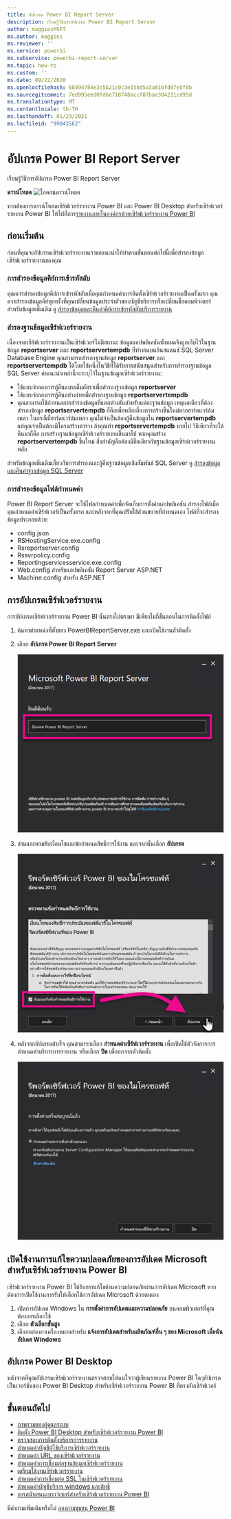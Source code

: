 ```yaml
---
title: อัปเกรด Power BI Report Server
description: เรียนรู้วิธีการอัปเกรด Power BI Report Server
author: maggiesMSFT
ms.author: maggies
ms.reviewer: ''
ms.service: powerbi
ms.subservice: powerbi-report-server
ms.topic: how-to
ms.custom: ''
ms.date: 09/22/2020
ms.openlocfilehash: 68494784e3c5b21c0c3e15bd5a3a816fd07e5f8b
ms.sourcegitcommit: 7ed995eed0fd6e718748accf87bae384211cd95d
ms.translationtype: MT
ms.contentlocale: th-TH
ms.lasthandoff: 01/29/2021
ms.locfileid: "99043562"
---
```

# <a name="upgrade-power-bi-report-server"></a>อัปเกรด Power BI Report Server

เรียนรู้วิธีการอัปเกรด Power BI Report Server

 **ดาวน์โหลด** ![ไอคอนดาวน์โหลด](media/upgrade/download.png "ไอคอนดาวน์โหลด")

หากต้องการดาวน์โหลดเซิร์ฟเวอร์รายงาน Power BI และ Power BI Desktop สำหรับเซิร์ฟเวอร์รายงาน Power BI ให้ไปที่การ[รายงานภายในองค์กรด้วยเซิร์ฟเวอร์รายงาน Power BI](https://powerbi.microsoft.com/report-server/)

## <a name="before-you-begin"></a>ก่อนเริ่มต้น

ก่อนที่คุณจะอัปเกรดเซิร์ฟเวอร์รายงานเราขอแนะนำให้ทำตามขั้นตอนต่อไปนี้เพื่อสำรองข้อมูลเซิร์ฟเวอร์รายงานของคุณ

### <a name="backing-up-the-encryption-keys"></a>การสำรองข้อมูลคีย์การเข้ารหัสลับ

คุณควรสำรองข้อมูลคีย์การเข้ารหัสลับเมื่อคุณกำหนดค่าการติดตั้งเซิร์ฟเวอร์รายงานเป็นครั้งแรก คุณควรสำรองข้อมูลคีย์ทุกครั้งที่คุณเปลี่ยนข้อมูลประจำตัวของบัญชีบริการหรือเปลี่ยนชื่อคอมพิวเตอร์ สำหรับข้อมูลเพิ่มเติม ดู [สำรองข้อมูลและคืนค่าคีย์การเข้ารหัสลับบริการรายงาน](/sql/reporting-services/install-windows/ssrs-encryption-keys-back-up-and-restore-encryption-keys)

### <a name="backing-up-the-report-server-databases"></a>สำรองฐานข้อมูลเซิร์ฟเวอร์รายงาน

เนื่องจากเซิร์ฟเวอร์รายงานเป็นเซิร์ฟเวอร์ไม่มีสถานะ ข้อมูลแอปพลิเคชันทั้งหมดจึงถูกเก็บไว้ในฐานข้อมูล **reportserver** และ **reportservertempdb** ที่ทำงานบนอินสแตนซ์ SQL Server Database Engine คุณสามารถสำรองฐานข้อมูล **reportserver** และ **reportservertempdb** ได้โดยใช้หนึ่งในวิธีที่ได้รับการสนับสนุนสำหรับการสำรองฐานข้อมูล SQL Server คำแนะนำเหล่านี้จะระบุไว้ในฐานข้อมูลเซิร์ฟเวอร์รายงาน:

* ใช้แบบจำลองการกู้คืนแบบเต็มอัตราเพื่อสำรองฐานข้อมูล **reportserver**
* ใช้แบบจำลองการกู้คืนอย่างง่ายเพื่อสำรองฐานข้อมูล **reportservertempdb**
* คุณสามารถใช้กำหนดการสำรองข้อมูลที่แตกต่างกันสำหรับแต่ละฐานข้อมูล เหตุผลเดียวที่ต้องสำรองข้อมูล **reportservertempdb** ก็คือเพื่อหลีกเลี่ยงการสร้างขึ้นใหม่หากฮาร์ดแวร์ล้มเหลว ในกรณีที่ฮาร์ดแวร์ล้มเหลว คุณไม่จำเป็นต้องกู้คืนข้อมูลใน **reportservertempdb** แต่คุณจำเป็นต้องมีโครงสร้างตาราง ถ้าคุณทำ **reportservertempdb** หายไป วิธีเดียวที่จะได้คืนมาก็คือ การสร้างฐานข้อมูลเซิร์ฟเวอร์รายงานขึ้นมาไป หากคุณสร้าง **reportservertempdb** ขึ้นใหม่ สิ่งสำคัญคือต้องมีชื่อเดียวกับฐานข้อมูลเซิร์ฟเวอร์รายงานหลัก

สำหรับข้อมูลเพิ่มเติมเกี่ยวกับการสำรองและกู้คืนฐานข้อมูลเชิงสัมพันธ์ SQL Server ดู [สำรองข้อมูลและคืนค่าฐานข้อมูล SQL Server](/sql/relational-databases/backup-restore/back-up-and-restore-of-sql-server-databases)

### <a name="backing-up-the-configuration-files"></a>การสำรองข้อมูลไฟล์กำหนดค่า

Power BI Report Server จะใช้ไฟลกำหนดค่าเพื่อจัดเก็บการตั้งค่าแอปพลิเคชัน สำรองไฟล์เมื่อคุณกำหนดค่าเซิร์ฟเวอร์เป็นครั้งแรก และหลังจากที่คุณปรับใช้ส่วนขยายที่กำหนดเอง ไฟล์ที่จะสำรองข้อมูลประกอบด้วย:

* config.json
* RSHostingService.exe.config
* Rsreportserver.config
* Rssvrpolicy.config
* Reportingservicesservice.exe.config
* Web.config สำหรับแอปพลิเคชัน Report Server ASP.NET
* Machine.config สำหรับ ASP.NET

## <a name="upgrade-the-report-server"></a>การอัปเกรดเซิร์ฟเวอร์รายงาน

การอัปเกรดเซิร์ฟเวอร์รายงาน Power BI นั้นตรงไปตรงมา มีเพียงไม่กี่ขั้นตอนในการติดตั้งไฟล์

1. ค้นหาตำแหน่งที่ตั้งของ PowerBIReportServer.exe และเปิดใช้งานตัวติดตั้ง

2. เลือก **อัปเกรด Power BI Report Server**

    ![อัปเกรด Power BI Report Server](media/upgrade/reportserver-upgrade1.png "อัปเกรด Power BI Report Server")

3. อ่านและยอมรับเงื่อนไขและข้อกำหนดสิทธิ์การใช้งาน และจากนั้นเลือก **อัปเกรด**

    ![ข้อตกลงอนุญาตใช้สิทธิ์](media/upgrade/reportserver-upgrade-eula.png "ข้อตกลงอนุญาตใช้สิทธิ์")

4. หลังจากอัปเกรดสำเร็จ คุณสามารถเลือก **กำหนดค่าเซิร์ฟเวอร์รายงาน** เพื่อเปิดใช้ตัวจัดการการกำหนดค่าบริการการรายงาน หรือเลือก **ปิด** เพื่ออกจากตัวติดตั้ง

    ![กำหนดค่าการอัปเกรด](media/upgrade/reportserver-upgrade-configure.png)

## <a name="enable-microsoft-update-security-fixes-for-power-bi-report-server"></a>เปิดใช้งานการแก้ไขความปลอดภัยของการอัปเดต Microsoft สำหรับเซิร์ฟเวอร์รายงาน Power BI

เซิร์ฟเวอร์รายงาน Power BI ได้รับการแก้ไขด้านความปลอดภัยผ่านการอัปเดต Microsoft หากต้องการเปิดใช้งานการรับให้เลือกใช้การอัปเดต Microsoft ด้วยตนเอง

1.  เปิดการอัปเดต Windows ใน **การตั้งค่าการอัปเดตและความปลอดภัย** บนคอมพิวเตอร์ที่คุณต้องการเลือกใช้
2.  เลือก **ตัวเลือกขั้นสูง**
3.  เลือกกล่องกาเครื่องหมายสำหรับ **แจ้งการอัปเดตสำหรับผลิตภัณฑ์อื่น ๆ ของ Microsoft เมื่อฉันอัปเดต Windows**

## <a name="upgrade-power-bi-desktop"></a>อัปเกรด Power BI Desktop

หลังจากที่คุณอัปเกรดเซิร์ฟเวอร์รายงานตรวจสอบให้แน่ใจว่าผู้เขียนรายงาน Power BI ใดๆอัปเกรดเป็นเวอร์ชันของ Power BI Desktop สำหรับเซิร์ฟเวอร์รายงาน Power BI ที่ตรงกับเซิร์ฟเวอร์

## <a name="next-steps"></a>ขั้นตอนถัดไป

* [ภาพรวมของผู้ดูแลระบบ](admin-handbook-overview.md)  
* [ติดตั้ง Power BI Desktop สำหรับเซิร์ฟเวอร์รายงาน Power BI](install-powerbi-desktop.md)  
* [ตรวจสอบการติดตั้งบริการการรายงาน](/sql/reporting-services/install-windows/verify-a-reporting-services-installation)  
* [กำหนดค่าบัญชีผู้ใช้บริการเซิร์ฟเวอร์รายงาน](/sql/reporting-services/install-windows/configure-the-report-server-service-account-ssrs-configuration-manager)  
* [กำหนดค่า URL ของเซิร์ฟเวอร์รายงาน](/sql/reporting-services/install-windows/configure-report-server-urls-ssrs-configuration-manager)  
* [กำหนดค่าการเชื่อมต่อฐานข้อมูลเซิร์ฟเวอร์รายงาน](/sql/reporting-services/install-windows/configure-a-report-server-database-connection-ssrs-configuration-manager)  
* [เตรียมใช้งานเซิร์ฟเวอร์รายงาน](/sql/reporting-services/install-windows/ssrs-encryption-keys-initialize-a-report-server)  
* [กำหนดค่าการเชื่อมต่อ SSL ในเซิร์ฟเวอร์รายงาน](/sql/reporting-services/security/configure-ssl-connections-on-a-native-mode-report-server)  
* [กำหนดค่าบัญชีบริการ windows และสิทธิ์](/sql/database-engine/configure-windows/configure-windows-service-accounts-and-permissions)  
* [การสนับสนุนเบราว์เซอร์สำหรับเซิร์ฟเวอร์รายงาน Power BI](browser-support.md)

มีคำถามเพิ่มเติมหรือไม่ [ลองถามชุมชน Power BI](https://community.powerbi.com/)